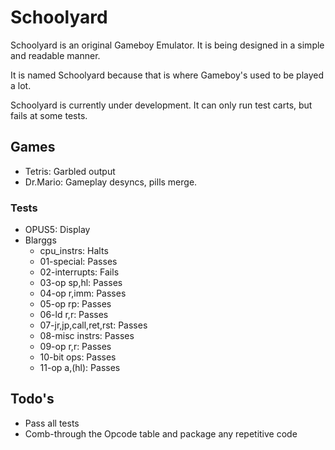 # Schoolyard

Schoolyard is an original Gameboy Emulator.
It is being designed in a simple and readable manner.

It is named Schoolyard because that is where Gameboy's used to be played a lot.

Schoolyard is currently under development. It can only run test carts, but fails at some tests.

## Games

* Tetris: Garbled output
* Dr.Mario: Gameplay desyncs, pills merge.

### Tests

* OPUS5: Display
* Blarggs
  * cpu_instrs: Halts
  * 01-special: Passes
  * 02-interrupts: Fails
  * 03-op sp,hl: Passes
  * 04-op r,imm: Passes
  * 05-op rp: Passes
  * 06-ld r,r: Passes
  * 07-jr,jp,call,ret,rst: Passes
  * 08-misc instrs: Passes
  * 09-op r,r: Passes
  * 10-bit ops: Passes
  * 11-op a,(hl): Passes

## Todo's

* Pass all tests
* Comb-through the Opcode table and package any repetitive code